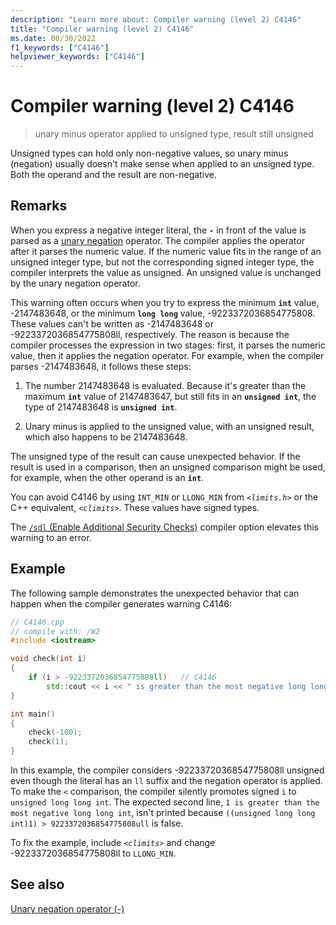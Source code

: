 ```yaml
---
description: "Learn more about: Compiler warning (level 2) C4146"
title: "Compiler warning (level 2) C4146"
ms.date: 08/30/2022
f1_keywords: ["C4146"]
helpviewer_keywords: ["C4146"]
---
```

# Compiler warning (level 2) C4146

> unary minus operator applied to unsigned type, result still unsigned

Unsigned types can hold only non-negative values, so unary minus (negation) usually doesn't make sense when applied to an unsigned type. Both the operand and the result are non-negative.

## Remarks

When you express a negative integer literal, the **`-`** in front of the value is parsed as a [unary negation](../../cpp/unary-plus-and-negation-operators-plus-and.md) operator. The compiler applies the operator after it parses the numeric value. If the numeric value fits in the range of an unsigned integer type, but not the corresponding signed integer type, the compiler interprets the value as unsigned. An unsigned value is unchanged by the unary negation operator.

This warning often occurs when you try to express the minimum **`int`** value, -2147483648, or the minimum **`long long`** value, -9223372036854775808. These values can't be written as -2147483648 or -9223372036854775808ll, respectively. The reason is because the compiler processes the expression in two stages: first, it parses the numeric value, then it applies the negation operator. For example, when the compiler parses -2147483648, it follows these steps:

1. The number 2147483648 is evaluated. Because it's greater than the maximum **`int`** value of 2147483647, but still fits in an **`unsigned int`**, the type of 2147483648 is **`unsigned int`**.

1. Unary minus is applied to the unsigned value, with an unsigned result, which also happens to be 2147483648.

The unsigned type of the result can cause unexpected behavior. If the result is used in a comparison, then an unsigned comparison might be used, for example, when the other operand is an **`int`**.

You can avoid C4146 by using `INT_MIN` or `LLONG_MIN` from *`<limits.h>`* or the C++ equivalent, *`<climits>`*. These values have signed types.

The [`/sdl` (Enable Additional Security Checks)](../../build/reference/sdl-enable-additional-security-checks.md) compiler option elevates this warning to an error.

## Example

The following sample demonstrates the unexpected behavior that can happen when the compiler generates warning C4146:

```cpp
// C4146.cpp
// compile with: /W2
#include <iostream>

void check(int i)
{
    if (i > -9223372036854775808ll)   // C4146
        std::cout << i << " is greater than the most negative long long int.\n";
}

int main()
{
    check(-100);
    check(1);
}
```

In this example, the compiler considers -9223372036854775808ll unsigned even though the literal has an `ll` suffix and the negation operator is applied. To make the `<` comparison, the compiler silently promotes signed `i` to `unsigned long long int`. The expected second line, `1 is greater than the most negative long long int`, isn't printed because `((unsigned long long int)1) > 9223372036854775808ull` is false.

To fix the example, include *`<climits>`* and change -9223372036854775808ll to `LLONG_MIN`.

## See also

[Unary negation operator (-)](../../cpp/unary-plus-and-negation-operators-plus-and.md)
